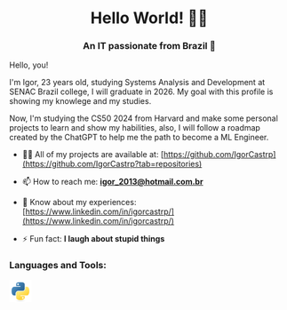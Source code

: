 <h1 align="center">Hello World! 🙂👋</h1>
<h3 align="center">An IT passionate from Brazil 💫</h3>

Hello, you!

I'm Igor, 23 years old, studying Systems Analysis and Development at SENAC Brazil college, I will graduate in 2026.
My goal with this profile is showing my knowlege and my studies.

Now, I'm studying the CS50 2024 from Harvard and make some personal projects to learn and show my habilities, also, I will follow a roadmap created by the ChatGPT to help me the path to become a ML Engineer.


- 👨‍💻 All of my projects are available at: [https://github.com/IgorCastrp](https://github.com/IgorCastrp?tab=repositories)

- 📫 How to reach me: **igor_2013@hotmail.com.br**

- 📄 Know about my experiences: [https://www.linkedin.com/in/igorcastrp/](https://www.linkedin.com/in/igorcastrp/)

- ⚡ Fun fact: **I laugh about stupid things**


<h3 align="left">Languages and Tools:</h3>
</a> <a href="https://www.python.org" target="_blank" rel="noreferrer"> <img src="https://raw.githubusercontent.com/devicons/devicon/master/icons/python/python-original.svg" alt="python" width="40" height="40"/> </a> </p>
